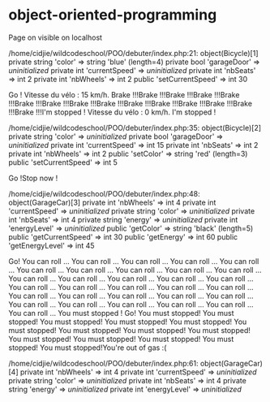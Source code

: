 # object-oriented-programming

Page on visible on localhost

/home/cidjie/wildcodeschool/POO/debuter/index.php:21:
object(Bicycle)[1]
  private string 'color' => string 'blue' (length=4)
  private bool 'garageDoor' => *uninitialized*
  private int 'currentSpeed' => *uninitialized*
  private int 'nbSeats' => int 2
  private int 'nbWheels' => int 2
  public 'setCurrentSpeed' => int 30

Go !
Vitesse du vélo : 15 km/h.
Brake !!!Brake !!!Brake !!!Brake !!!Brake !!!Brake !!!Brake !!!Brake !!!Brake !!!Brake !!!Brake !!!Brake !!!Brake !!!Brake !!!Brake !!!I'm stopped !
Vitesse du vélo : 0 km/h.
I'm stopped !

/home/cidjie/wildcodeschool/POO/debuter/index.php:35:
object(Bicycle)[2]
  private string 'color' => *uninitialized*
  private bool 'garageDoor' => *uninitialized*
  private int 'currentSpeed' => int 15
  private int 'nbSeats' => int 2
  private int 'nbWheels' => int 2
  public 'setColor' => string 'red' (length=3)
  public 'setCurrentSpeed' => int 5

Go !Stop now !

/home/cidjie/wildcodeschool/POO/debuter/index.php:48:
object(GarageCar)[3]
  private int 'nbWheels' => int 4
  private int 'currentSpeed' => *uninitialized*
  private string 'color' => *uninitialized*
  private int 'nbSeats' => int 4
  private string 'energy' => *uninitialized*
  private int 'energyLevel' => *uninitialized*
  public 'getColor' => string 'black' (length=5)
  public 'getCurrentSpeed' => int 30
  public 'getEnergy' => int 60
  public 'getEnergyLevel' => int 45

Go!
You can roll ... You can roll ... You can roll ... You can roll ... You can roll ... You can roll ... You can roll ... You can roll ... You can roll ... You can roll ... You can roll ... You can roll ... You can roll ... You can roll ... You can roll ... You can roll ... You can roll ... You can roll ... You can roll ... You can roll ... You can roll ... You can roll ... You can roll ... You can roll ... You can roll ... You can roll ... You can roll ... You can roll ... You can roll ... You can roll ... You can roll ... You must stopped !
Go!
You must stopped! You must stopped! You must stopped! You must stopped! You must stopped! You must stopped! You must stopped! You must stopped! You must stopped! You must stopped! You must stopped! You must stopped! You must stopped! You must stopped!You're out of gas :(

/home/cidjie/wildcodeschool/POO/debuter/index.php:61:
object(GarageCar)[4]
  private int 'nbWheels' => int 4
  private int 'currentSpeed' => *uninitialized*
  private string 'color' => *uninitialized*
  private int 'nbSeats' => int 4
  private string 'energy' => *uninitialized*
  private int 'energyLevel' => *uninitialized*
